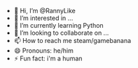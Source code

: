 - 👋 Hi, I’m @RannyLike
- 👀 I’m interested in ...
- 🌱 I’m currently learning Python
- 💞️ I’m looking to collaborate on ...
- 📫 How to reach me steam/gamebanana
- 😄 Pronouns: he/him
- ⚡ Fun fact: i'm a human

<!---
RannyLike/RannyLike is a ✨ special ✨ repository because its `README.md` (this file) appears on your GitHub profile.
You can click the Preview link to take a look at your changes.
--->
